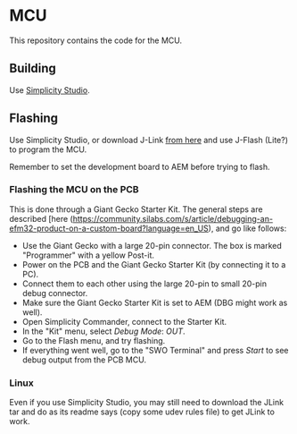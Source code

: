 # MCU

This repository contains the code for the MCU.

## Building

Use [Simplicity Studio](https://www.silabs.com/developers/simplicity-studio).

## Flashing

Use Simplicity Studio, or download J-Link [from here](https://www.segger.com/downloads/jlink/)
and use J-Flash (Lite?) to program the MCU.

Remember to set the development board to AEM before trying to flash.

### Flashing the MCU on the PCB
This is done through a Giant Gecko Starter Kit.
The general steps are described [here
(https://community.silabs.com/s/article/debugging-an-efm32-product-on-a-custom-board?language=en_US), and go like follows:
 - Use the Giant Gecko with a large 20-pin connector. The box is marked "Programmer" with a yellow Post-it.
 - Power on the PCB and the Giant Gecko Starter Kit (by connecting it to a PC).
 - Connect them to each other using the large 20-pin to small 20-pin debug connector.
 - Make sure the Giant Gecko Starter Kit is set to AEM (DBG might work as well). 
 - Open Simplicity Commander, connect to the Starter Kit. 
 - In the "Kit" menu, select *Debug Mode*: *OUT*.
 - Go to the Flash menu, and try flashing.
 - If everything went well, go to the "SWO Terminal" and press *Start* to see debug output from the PCB MCU.

### Linux
Even if you use Simplicity Studio, you may still need to download the JLink
tar and do as its readme says (copy some udev rules file) to get JLink to work.

